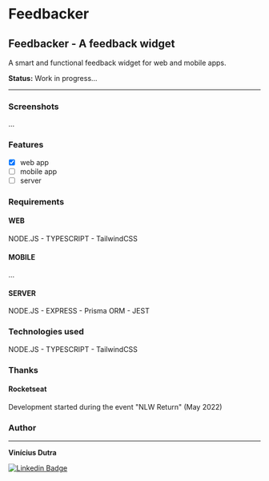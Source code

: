 # **Feedbacker**

## Feedbacker - A feedback widget
A smart and functional feedback widget for web and mobile apps.

**Status:** Work in progress...

---
### Screenshots
...

### Features

- [x] web app
- [ ] mobile app
- [ ] server

### Requirements

#### WEB

NODE.JS - TYPESCRIPT - TailwindCSS

#### MOBILE
...

#### SERVER

NODE.JS - EXPRESS - Prisma ORM - JEST

### Technologies used

NODE.JS - TYPESCRIPT - TailwindCSS

### Thanks

#### Rocketseat

Development started during the event "NLW Return" (May 2022)

### Author
---

**Vinícius Dutra**

[![Linkedin Badge](https://img.shields.io/badge/-Vinícius-blue?style=flat-square&logo=Linkedin&logoColor=white&link=https://www.linkedin.com/in/tgmarinho/)](https://www.linkedin.com/in/viniciusdesouzadutra/)